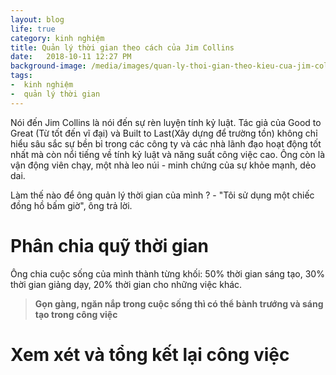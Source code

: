 ```yaml
---
layout: blog
life: true
category: kinh nghiệm
title: Quản lý thời gian theo cách của Jim Collins
date:   2018-10-11 12:27 PM
background-image: /media/images/quan-ly-thoi-gian-theo-kieu-cua-jim-colins.jpeg
tags:
-  kinh nghiệm
-  quản lý thời gian
---
```



Nói đến Jim Collins là nói đến sự rèn luyện tính kỷ luật. Tác giả của Good to Great (Từ tốt đến vĩ đại) và Built to Last(Xây dựng để trường tồn) không chỉ hiểu sâu sắc sự bền bỉ trong các công ty và các nhà lãnh đạo hoạt động tốt nhất mà còn nổi tiếng về tính kỷ luật và năng suất công việc cao. Ông còn là vận động viên chạy, một nhà leo núi - minh chứng của sự khỏe mạnh, dẻo dai.

Làm thế nào để ông quản lý thời gian của mình ? - "Tôi sử dụng một chiếc đồng hồ bấm giờ", ông trả lời.

# Phân chia quỹ thời gian 
Ông chia cuộc sống của mình thành từng khối: 50% thời gian sáng tạo, 30% thời gian giảng dạy, 20% thời gian cho những việc khác.
>**Gọn gàng, ngăn nắp trong cuộc sống thì có thể bành trướng và sáng tạo trong công việc**

# Xem xét và tổng kết lại công việc